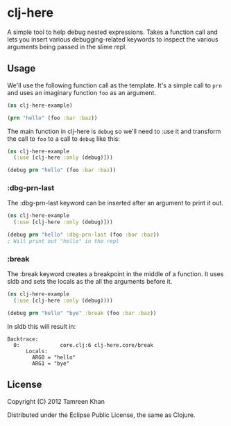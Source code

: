 # clj-here

A simple tool to help debug nested expressions. Takes a function call and lets you insert various debugging-related keywords to inspect the various arguments being passed in the slime repl.

## Usage

We'll use the following function call as the template. It's a simple call to `prn`
and uses an imaginary function `foo` as an argument.

```clojure
(ns clj-here-example)

(prn "hello" (foo :bar :baz))
```

The main function in clj-here is `debug` so we'll need to :use it and transform the call to `foo` to a call to `debug` like this:

```clojure
(ns clj-here-example
  (:use [clj-here :only (debug)]))

(debug prn "hello" (foo :bar :baz))
```

### :dbg-prn-last
The :dbg-prn-last keyword can be inserted after an argument to print it out.

```clojure
(ns clj-here-example
  (:use [clj-here :only (debug)]))

(debug prn "hello" :dbg-prn-last (foo :bar :baz))
; Will print out "hello" in the repl
```

### :break
The :break keyword creates a breakpoint in the middle of a function. It uses sldb and
sets the locals as the all the arguments before it.

```clojure
(ns clj-here-example
  (:use [clj-here :only (debug))))

(debug prn "hello" "bye" :break (foo :bar :baz))
```

In sldb this will result in:

```
Backtrace:
  0:             core.clj:6 clj-here.core/break
      Locals:
        ARG0 = "hello"
        ARG1 = "bye"
```

## License

Copyright (C) 2012 Tamreen Khan

Distributed under the Eclipse Public License, the same as Clojure.
